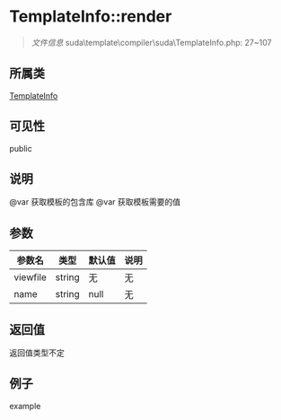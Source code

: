 # TemplateInfo::render

> *文件信息* suda\template\compiler\suda\TemplateInfo.php: 27~107
## 所属类 

[TemplateInfo](../TemplateInfo.md)

## 可见性

  public  
## 说明

@var 获取模板的包含库
@var 获取模板需要的值

## 参数

 
| 参数名 | 类型 | 默认值 | 说明 |
|--------|-----|-------|-------|
 | viewfile |  string | 无 | 无 |
 | name |  string | null | 无 |
## 返回值
返回值类型不定
## 例子

example